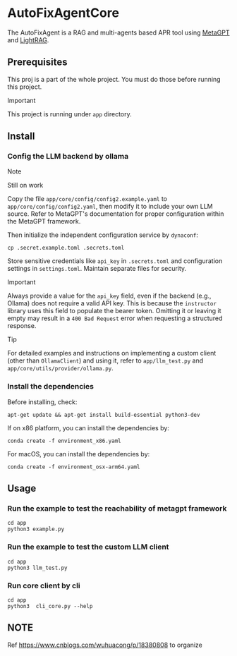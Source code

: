 # AutoFixAgentCore

The AutoFixAgent is a RAG and multi-agents based APR tool using [MetaGPT](https://docs.deepwisdom.ai/main/zh/)
and [LightRAG](https://github.com/HKUDS/LightRAG).

## Prerequisites

This proj is a part of the whole project. You must do those before running this project.

> [!IMPORTANT]
> This project is running under `app` directory.

## Install

### Config the LLM backend by ollama

> [!NOTE]
> Still on work

Copy the file `app/core/config/config2.example.yaml` to `app/core/config/config2.yaml`, then modify it to include your own LLM source. Refer to MetaGPT's documentation for proper configuration within the MetaGPT framework.

Then initialize the independent configuration service by `dynaconf`:

```shell
cp .secret.example.toml .secrets.toml 
```

Store sensitive credentials like `api_key` in `.secrets.toml` and configuration settings in `settings.toml`. Maintain separate files for security.

> [!IMPORTANT]
> Always provide a value for the `api_key` field, even if the backend (e.g., Ollama) does not require a valid API key. This is because the `instructor` library uses this field to populate the bearer token. Omitting it or leaving it empty may result in a `400 Bad Request` error when requesting a structured response.

> [!TIP]
> For detailed examples and instructions on implementing a custom client (other than `OllamaClient`) and using it, refer to `app/llm_test.py` and `app/core/utils/provider/ollama.py`.

### Install the dependencies

Before installing, check:
```shell
apt-get update && apt-get install build-essential python3-dev
```

If on x86 platform, you can install the dependencies by:

```shell
conda create -f environment_x86.yaml
```

For macOS, you can install the dependencies by:

```shell
conda create -f environment_osx-arm64.yaml
```

## Usage

### Run the example to test the reachability of metagpt framework

```shell
cd app
python3 example.py
```

### Run the example to test the custom LLM client

```shell
cd app
python3 llm_test.py
```

### Run core client by cli

```shell
cd app
python3  cli_core.py --help
```


## NOTE

Ref https://www.cnblogs.com/wuhuacong/p/18380808 to organize


